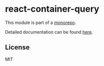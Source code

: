 # react-container-query

This module is part of a [monorepo](https://github.com/ZeeCoder/container-query).

Detailed documentation can be found [here](https://github.com/ZeeCoder/container-query/blob/master/docs/react.md).

## License

MIT
